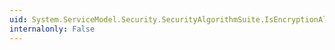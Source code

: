 ```yaml
---
uid: System.ServiceModel.Security.SecurityAlgorithmSuite.IsEncryptionAlgorithmSupported(System.String)
internalonly: False
---
```

